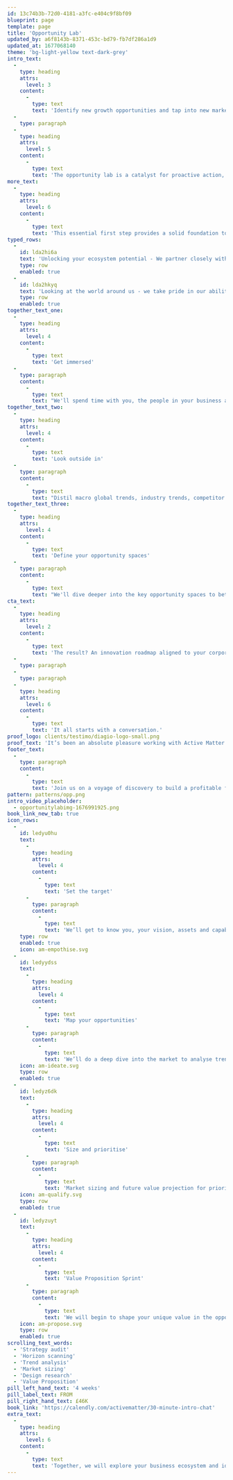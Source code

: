 ```yaml
---
id: 13c74b3b-72d0-4181-a3fc-e404c9f8bf09
blueprint: page
template: page
title: 'Opportunity Lab'
updated_by: a6f8143b-8371-453c-bd79-fb7df286a1d9
updated_at: 1677068140
theme: 'bg-light-yellow text-dark-grey'
intro_text:
  -
    type: heading
    attrs:
      level: 3
    content:
      -
        type: text
        text: 'Identify new growth opportunities and tap into new markets beyond your core business.'
  -
    type: paragraph
  -
    type: heading
    attrs:
      level: 5
    content:
      -
        type: text
        text: 'The opportunity lab is a catalyst for proactive action, helping to cut through the fog of uncertainty and leverage your unique assets in a new way to fuel sustainable growth.'
more_text:
  -
    type: heading
    attrs:
      level: 6
    content:
      -
        type: text
        text: 'This essential first step provides a solid foundation to create cutting-edge products, services and business models that will future-proof your organisation, test new technologies and create valuable new revenue streams.'
typed_rows:
  -
    id: lda2hi6a
    text: 'Unlocking your ecosystem potential - We partner closely with you to understand your organisation, your vision, goals and purpose in order to best appreciate what drives you and your business.'
    type: row
    enabled: true
  -
    id: lda2hkyq
    text: 'Looking at the world around us - we take pride in our ability to scout future horizons, spot consumer, industry and macro trends and map prospective scenarios to revolutionise or revitalise your business.'
    type: row
    enabled: true
together_text_one:
  -
    type: heading
    attrs:
      level: 4
    content:
      -
        type: text
        text: 'Get immersed'
  -
    type: paragraph
    content:
      -
        type: text
        text: "We'll spend time with you, the people in your business and your data and customer insights to understand and document your vision, company assets and unique capabilities."
together_text_two:
  -
    type: heading
    attrs:
      level: 4
    content:
      -
        type: text
        text: 'Look outside in'
  -
    type: paragraph
    content:
      -
        type: text
        text: "Distil macro global trends, industry trends, competitor activity and innovator profiles. From here we'll map your opportunity spaces."
together_text_three:
  -
    type: heading
    attrs:
      level: 4
    content:
      -
        type: text
        text: 'Define your opportunity spaces'
  -
    type: paragraph
    content:
      -
        type: text
        text: "We'll dive deeper into the key opportunity spaces to better understand the market size and maturity, and layer in your existing assets and capabilities that you can leverage to move quickly."
cta_text:
  -
    type: heading
    attrs:
      level: 2
    content:
      -
        type: text
        text: 'The result? An innovation roadmap aligned to your corporate goals, culture, and targets. And an actionable, future-focused value proposition.'
  -
    type: paragraph
  -
    type: paragraph
  -
    type: heading
    attrs:
      level: 6
    content:
      -
        type: text
        text: 'It all starts with a conversation.'
proof_logo: clients/testimo/diagio-logo-small.png
proof_text: 'It’s been an absolute pleasure working with Active Matter. The professionalism in taking time to understand our business and requirements has been fantastic.'
footer_text:
  -
    type: paragraph
    content:
      -
        type: text
        text: 'Join us on a voyage of discovery to build a profitable future for your organisation.'
pattern: patterns/opp.png
intro_video_placeholder:
  - opportunitylabimg-1676991925.png
book_link_new_tab: true
icon_rows:
  -
    id: ledyu0hu
    text:
      -
        type: heading
        attrs:
          level: 4
        content:
          -
            type: text
            text: 'Set the target'
      -
        type: paragraph
        content:
          -
            type: text
            text: 'We’ll get to know you, your vision, assets and capabilities, and create the opportunity inquiry – this is the question that we will answer together.'
    type: row
    enabled: true
    icon: am-empothise.svg
  -
    id: ledyydss
    text:
      -
        type: heading
        attrs:
          level: 4
        content:
          -
            type: text
            text: 'Map your opportunities'
      -
        type: paragraph
        content:
          -
            type: text
            text: 'We’ll do a deep dive into the market to analyse trends, future use cases, the drivers of change and emerging customer expectations to map your most compelling opportunity spaces.'
    icon: am-ideate.svg
    type: row
    enabled: true
  -
    id: ledyz6dk
    text:
      -
        type: heading
        attrs:
          level: 4
        content:
          -
            type: text
            text: 'Size and prioritise'
      -
        type: paragraph
        content:
          -
            type: text
            text: 'Market sizing and future value projection for priority opportunities. We’ll add rigour to highlight where you should play and how you can win.'
    icon: am-qualify.svg
    type: row
    enabled: true
  -
    id: ledyzuyt
    text:
      -
        type: heading
        attrs:
          level: 4
        content:
          -
            type: text
            text: 'Value Proposition Sprint'
      -
        type: paragraph
        content:
          -
            type: text
            text: 'We will begin to shape your unique value in the opportunity space and create a future-focused proposition for you to take action against.'
    icon: am-propose.svg
    type: row
    enabled: true
scrolling_text_words:
  - 'Strategy audit'
  - 'Horizon scanning'
  - 'Trend analysis'
  - 'Market sizing'
  - 'Design research'
  - 'Value Proposition'
pill_left_hand_text: '4 weeks'
pill_label_text: FROM
pill_right_hand_text: £46K
book_link: 'https://calendly.com/activematter/30-minute-intro-chat'
extra_text:
  -
    type: heading
    attrs:
      level: 6
    content:
      -
        type: text
        text: 'Together, we will explore your business ecosystem and identify the opportunities you are uniquely positioned to address.'
---
```

